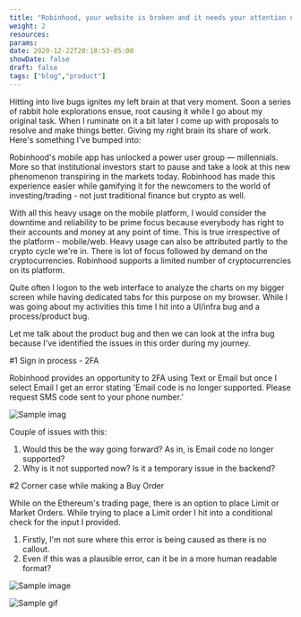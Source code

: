 ```yaml
---
title: "Robinhood, your website is broken and it needs your attention now"
weight: 2
resources:
params:
date: 2020-12-22T20:18:53-05:00
showDate: false
draft: false
tags: ["blog","product"]
---
```



Hitting into live bugs ignites my left brain at that very moment. Soon a series of rabbit hole explorations ensue, root causing it while I go about my original task. When I ruminate on it a bit later I come up with proposals to resolve and make things better. Giving my right brain its share of work. Here's something I've bumped into:

Robinhood's mobile app has unlocked a power user group — millennials. More so that institutional investors start to pause and take a look at this new phenomenon transpiring in the markets today. Robinhood has made this experience easier while gamifying it for the newcomers to the world of investing/trading - not just traditional finance but crypto as well.

With all this heavy usage on the mobile platform, I would consider the downtime and reliability to be prime focus because everybody has right to their accounts and money at any point of time. This is true irrespective of the platform - mobile/web. Heavy usage can also be attributed partly to the crypto cycle we're in. There is lot of focus followed by demand on the cryptocurrencies. Robinhood supports a limited number of cryptocurrencies on its platform. 

Quite often I logon to the web interface to analyze the charts on my bigger screen while having dedicated tabs for this purpose on my browser. While I was going about my activities this time I hit into a UI/infra bug and a process/product bug. 

Let me talk about the product bug and then we can look at the infra bug because I've identified the issues in this order during my journey.

#1 Sign in process - 2FA

Robinhood provides an opportunity to 2FA using Text or Email but once I select Email I get an error stating 'Email code is no longer supported. Please request SMS code sent to your phone number.'

![Sample imag](/blog/login.jpeg)

Couple of issues with this:

1. Would this be the way going forward? As in, is Email code no longer supported?
2. Why is it not supported now? Is it a temporary issue in the backend?

#2 Corner case while making a Buy Order

While on the Ethereum's trading page, there is an option to place Limit or Market Orders. While trying to place a Limit order I hit into a conditional check for the input I provided.

1. Firstly, I'm not sure where this error is being caused as there is no callout.
2. Even if this was a plausible error, can it be in a more human readable format?

![Sample image](/blog/glitch.jpeg)

![Sample gif](/img/screencap.gif.gif)


